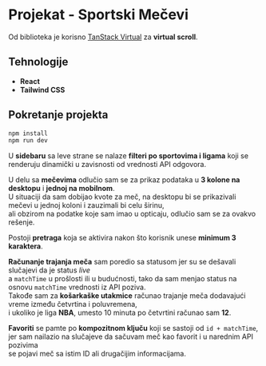 # Projekat - Sportski Mečevi

Od biblioteka je korisno [TanStack Virtual](https://tanstack.com/virtual/latest) za **virtual scroll**.

## Tehnologije

- **React**
- **Tailwind CSS**

## Pokretanje projekta

```bash
npm install
npm run dev
```

U **sidebaru** sa leve strane se nalaze **filteri po sportovima i ligama** koji se renderuju dinamički u zavisnosti od vrednosti API odgovora.

U delu sa **mečevima** odlučio sam se za prikaz podataka u **3 kolone na desktopu** i **jednoj na mobilnom**.  
U situaciji da sam dobijao kvote za meč, na desktopu bi se prikazivali mečevi u jednoj koloni i zauzimali bi celu širinu,  
ali obzirom na podatke koje sam imao u opticaju, odlučio sam se za ovakvo rešenje.

Postoji **pretraga** koja se aktivira nakon što korisnik unese **minimum 3 karaktera**.

**Računanje trajanja meča** sam poredio sa statusom jer su se dešavali slučajevi da je status *live*  
a `matchTime` u prošlosti ili u budućnosti, tako da sam menjao status na osnovu `matchTime` vrednosti iz API poziva.  
Takođe sam za **košarkaške utakmice** računao trajanje meča dodavajući vreme između četvrtina i poluvremena,  
i ukoliko je liga **NBA**, umesto 10 minuta po četvrtini računao sam **12**.

**Favoriti** se pamte po **kompozitnom ključu** koji se sastoji od `id + matchTime`,  
jer sam nailazio na slučajeve da sačuvam meč kao favorit i u narednim API pozivima  
se pojavi meč sa istim ID ali drugačijim informacijama.
